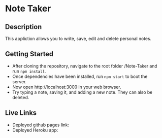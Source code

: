 # Note Taker 

## Description
This appliction allows you to write, save, edit and delete personal notes. 

## Getting Started
- After cloning the repository, navigate to the root folder /Note-Taker and run `npm install`. 
- Once dependencies have been installed,  run `npm start` to boot the server.
- Now open http://localhost:3000 in your web browser.
- Try typing a note, saving it, and adding a new note. They can also be deleted. 

## Live Links
- Deployed github pages link:
- Deployed Heroku app: 